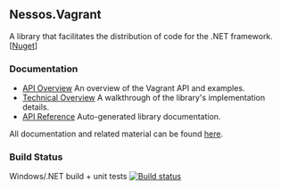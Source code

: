 ## Nessos.Vagrant

A library that facilitates the distribution of code for the .NET framework. [[Nuget](http://www.nuget.org/packages/Vagrant/)]

### Documentation

* [API Overview](http://nessos.github.io/Vagrant/tutorial.html) An overview of the Vagrant API and examples.
* [Technical Overview](http://nessos.github.io/Vagrant/overview.html) A walkthrough of the library's implementation details.
* [API Reference](http://nessos.github.io/Vagrant/reference/index.html) Auto-generated library documentation.

All documentation and related material can be found [here](http://nessos.github.io/Vagrant/).

### Build Status

Windows/.NET build + unit tests [![Build status](https://ci.appveyor.com/api/projects/status/wqhmeo9bgipg92ew/branch/master)](https://ci.appveyor.com/project/nessos/vagrant)